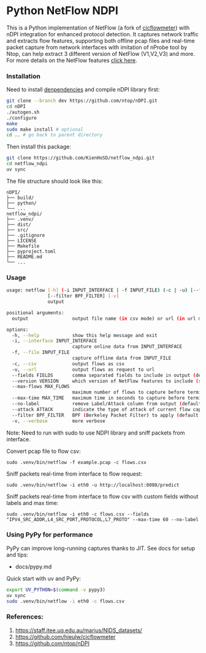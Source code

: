 # Python NetFlow NDPI

This is a Python implementation of NetFlow (a fork of [cicflowmeter](https://github.com/hieulw/cicflowmeter)) with nDPI integration for enhanced protocol detection. It captures network traffic and extracts flow features, supporting both offline pcap files and real-time packet capture from network interfaces with imitation of nProbe tool by Ntop, can help extract 3 different version of NetFlow (V1,V2,V3) and more. For more details on the NetFlow features [click here](https://staff.itee.uq.edu.au/marius/NIDS_datasets/).

### Installation

Need to install [denpendencies](https://github.com/ntop/nDPI?tab=readme-ov-file#how-to-compile-ndpi) and compile nDPI library first:

```sh
git clone --branch dev https://github.com/ntop/nDPI.git
cd nDPI
./autogen.sh
./configure
make
sudo make install # optional
cd .. # go back to parent directory
```

Then install this package:

```sh
git clone https://github.com/KienHoSD/netflow_ndpi.git
cd netflow_ndpi
uv sync
```

The file structure should look like this:

```
nDPI/
├── build/
├── python/
└── ...
netflow_ndpi/
├── .venv/
├── dist/
├── src/
├── .gitignore
├── LICENSE
├── Makefile
├── pyproject.toml
├── README.md
└── ...
```

### Usage

```sh
usage: netflow [-h] (-i INPUT_INTERFACE | -f INPUT_FILE) (-c | -u) [--fields FIELDS | --version VERSION] [--max-flows MAX_FLOWS] [--max-time MAX_TIME] [--no-label | --attack ATTACK]
               [--filter BPF_FILTER] [-v]
               output

positional arguments:
  output                output file name (in csv mode) or url (in url mode)

options:
  -h, --help            show this help message and exit
  -i, --interface INPUT_INTERFACE
                        capture online data from INPUT_INTERFACE
  -f, --file INPUT_FILE
                        capture offline data from INPUT_FILE
  -c, --csv             output flows as csv
  -u, --url             output flows as request to url
  --fields FIELDS       comma separated fields to include in output (default: all)
  --version VERSION     which version of NetFlow features to include (support: 1,2,3) (default: 2)
  --max-flows MAX_FLOWS
                        maximum number of flows to capture before terminating (default: unlimited)
  --max-time MAX_TIME   maximum time in seconds to capture before terminating (default: unlimited)
  --no-label            remove Label/Attack column from output (default: False)
  --attack ATTACK       indicate the type of attack of current flow capturing
  --filter BPF_FILTER   BPF (Berkeley Packet Filter) to apply (default: 'ip and (tcp or udp or icmp)')
  -v, --verbose         more verbose
```

Note: Need to run with sudo to use NDPI library and sniff packets from interface.

Convert pcap file to flow csv:

```
sudo .venv/bin/netflow -f example.pcap -c flows.csv
```

Sniff packets real-time from interface to flow request:

```
sudo .venv/bin/netflow -i eth0 -u http://localhost:8080/predict
```

Sniff packets real-time from interface to flow csv with custom fields without labels and max time:

```
sudo .venv/bin/netflow -i eth0 -c flows.csv --fields "IPV4_SRC_ADDR,L4_SRC_PORT,PROTOCOL,L7_PROTO" --max-time 60 --no-label
```

### Using PyPy for performance

PyPy can improve long-running captures thanks to JIT. See docs for setup and tips:

- docs/pypy.md

Quick start with uv and PyPy:

```sh
export UV_PYTHON=$(command -v pypy3)
uv sync
sudo .venv/bin/netflow -i eth0 -c flows.csv
```

### References:

1. https://staff.itee.uq.edu.au/marius/NIDS_datasets/
2. https://github.com/hieulw/cicflowmeter
3. https://github.com/ntop/nDPI
